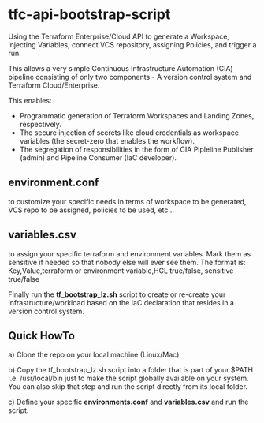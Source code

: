 # tfc-api-bootstrap-script
Using the Terraform Enterprise/Cloud API to generate a Workspace, injecting Variables, connect VCS repository, assigning Policies, and trigger a run.

This allows a very simple Continuous Infrastructure Automation (CIA) pipeline consisting of only two components - A version control system and Terraform Cloud/Enterprise. 

This enables:
- Programmatic generation of Terraform Workspaces and Landing Zones, respectively.
- The secure injection of secrets like cloud credentials as workspace variables (the secret-zero that enables the workflow).
- The segregation of responsibilities in the form of CIA Pipleline Publisher (admin) and Pipeline Consumer (IaC developer). 


## environment.conf 
to customize your specific needs in terms of workspace to be generated, VCS repo to be assigned, policies to be used, etc...

## variables.csv
to assign your specific terraform and environment variables. Mark them as sensitive if needed so that nobody else will ever see them. The format is: Key,Value,terraform or environment variable,HCL true/false, sensitive true/false


Finally run the **tf_bootstrap_lz.sh** script to create or re-create your infrastructure/workload based on the IaC declaration that resides in a version control system.   


## Quick HowTo
a) Clone the repo on your local machine (Linux/Mac)

b) Copy the tf_bootstrap_lz.sh script into a folder that is part of your $PATH i.e. /usr/local/bin just to make the script globally available on your system. You can also skip that step and run the script directly from its local folder.

c) Define your specific **environments.conf** and **variables.csv** and run the script.